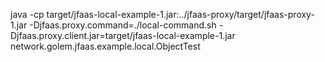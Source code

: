 java -cp target/jfaas-local-example-1.jar:../jfaas-proxy/target/jfaas-proxy-1.jar -Djfaas.proxy.command=./local-command.sh -Djfaas.proxy.client.jar=target/jfaas-local-example-1.jar network.golem.jfaas.example.local.ObjectTest
